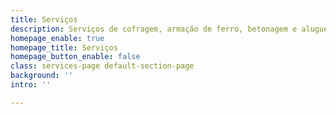 ```yaml
---
title: Serviços
description: Serviços de cofragem, armação de ferro, betonagem e aluguer de material
homepage_enable: true
homepage_title: Serviços
homepage_button_enable: false
class: services-page default-section-page
background: ''
intro: ''

---
```

